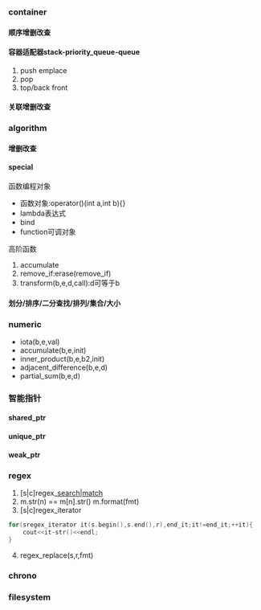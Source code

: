 ### container
#### 顺序增删改查

#### 容器适配器stack-priority_queue-queue
1. push emplace
2. pop
3. top/back front

#### 关联增删改查


### algorithm
#### 增删改查

#### special
函数编程对象
* 函数对象:operator()(int a,int b){}
* lambda表达式
* bind
* function可调对象


高阶函数
1. accumulate
2. remove_if:erase(remove_if)
3. transform(b,e,d,call):d可等于b

#### 划分/排序/二分查找/排列/集合/大小


### numeric
* iota(b,e,val)
* accumulate(b,e,init)
* inner_product(b,e,b2,init)
* adjacent_difference(b,e,d)
* partial_sum(b,e,d)


### 智能指针
#### shared_ptr

#### unique_ptr

#### weak_ptr


### regex
1. [s|c]regex_[search|match]([s|cp],([s|c]match)m,r)
2. m.str(n) == m[n].str() m.format(fmt)
3. [s|c]regex_iterator
```cpp
for(sregex_iterator it(s.begin(),s.end(),r),end_it;it!=end_it;++it){
    cout<<it-str()<<endl;
}
```
4. regex_replace(s,r,fmt)


### chrono


### filesystem

